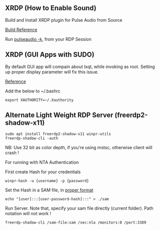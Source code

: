 ## XRDP (How to Enable Sound)

Build and Install XRDP plugin for Pulse Audio from Source

[Build Reference](https://c-nergy.be/blog/?p=13655)

Run [pulseaudio -k](https://askubuntu.com/questions/1228980/trouble-with-audio-in-remote-desktop-session-with-xrdp), from your RDP Session


## XRDP (GUI Apps with SUDO)

By default GUI app will compain about lxqt, while invoking as root.
Setting up proper display parameter will fix this issue.

[Reference](https://unix.stackexchange.com/questions/118811/why-cant-i-run-gui-apps-from-root-no-protocol-specified)

Add the below to ~/.bashrc

    export XAUTHORITY=~/.Xauthority

## Alternate Light Weight RDP Server (freerdp2-shadow-x11)

    sudo apt install freerdp2-shadow-x11 winpr-utils
    freerdp-shadow-cli -auth

NB: Use 32 bit as color depth, if you're using mstsc, otherwise client will crash !


For running with NTA Authentication 
  
First create Hash for your credentials

    winpr-hash -u {username} -p {password}

Set the Hash in a SAM file, in [proper format](https://miloserdov.org/?p=4508)

    echo "[user]:::[user-password-hash]:::" > ./sam

Run Server. Note that, specify your sam file directly (current folder). Path notation will not work !
  
    freerdp-shadow-cli /sam-file:sam /sec:nla /monitors:0 /port:3389
   
